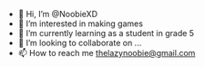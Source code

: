 - 👋 Hi, I’m @NoobieXD
- 👀 I’m interested in making games
- 🌱 I’m currently learning as a student in grade 5
- 💞️ I’m looking to collaborate on ...
- 📫 How to reach me thelazynoobie@gmail.com

<!---
NoobieXD/NoobieXD is a ✨ special ✨ repository because its `README.md` (this file) appears on your GitHub profile.
You can click the Preview link to take a look at your changes.
--->
